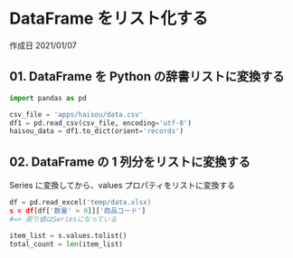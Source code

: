 # DataFrame をリスト化する

作成日 2021/01/07

## 01. DataFrame を Python の辞書リストに変換する

```python
import pandas as pd

csv_file = 'apps/haisou/data.csv'
df1 = pd.read_csv(csv_file, encoding='utf-8')
haisou_data = df1.to_dict(orient='records')
```

## 02. DataFrame の 1 列分をリストに変換する

Series に変換してから、values プロパティをリストに変換する

```python
df = pd.read_excel('temp/data.xlsx)
s = df[df['数量' > 0]]['商品コード']
#=> 戻り値はSeriesになっている

item_list = s.values.tolist()
total_count = len(item_list)
```
